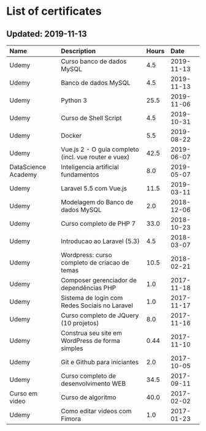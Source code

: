 # List of certificates
## Updated: 2019-11-13
|Name                |Description                                                 |Hours|Date      |
|:-------------------|:-----------------------------------------------------------|:----|:---------|
|Udemy               |Curso banco de dados MySQL                                  |4.5  |2019-11-13|
|Udemy               |Banco de dados MySQL                                        |4.5  |2019-11-13|
|Udemy               |Python 3                                                    |25.5 |2019-11-06|
|Udemy               |Curso de Shell Script                                       |4.5  |2019-10-31|
|Udemy               |Docker                                                      |5.5  |2019-08-22|
|Udemy               |Vue.js 2 - O guia completo (incl. vue router e vuex)        |42.5 |2019-06-07|
|DataScience Academy |Inteligencia artificial fundamentos                         |8.0  |2019-05-07|
|Udemy               |Laravel 5.5 com Vue.js                                      |11.5 |2019-03-11|
|Udemy               |Modelagem do Banco de dados MySQL                           |2.0  |2018-12-06|
|Udemy               |Curso completo de PHP 7                                     |33.0 |2018-10-23|
|Udemy               |Introducao ao Laravel (5.3)                                 |4.5  |2018-03-07|
|Udemy               |Wordpress: curso completo de criacao de temas               |10.5 |2018-02-21|
|Udemy               |Composer gerenciador de dependências PHP                    |1.0  |2017-11-18|
|Udemy               |Sistema de login com Redes Sociais no Laravel               |1.0  |2017-11-17|
|Udemy               |Curso completo de JQuery (10 projetos)                      |8.0  |2017-11-16|
|Udemy               |Construa seu site em WordPress de forma simples             |0.44 |2017-11-10|
|Udemy               |Git e Github para iniciantes                                |2.0  |2017-10-05|
|Udemy               |Curso completo de desenvolvimento WEB                       |34.5 |2017-09-11|
|Curso em video      |Curso de algoritmo                                          |40.0 |2017-02-02|
|Udemy               |Como editar videos com Fimora                               |1.0  |2017-01-23|


